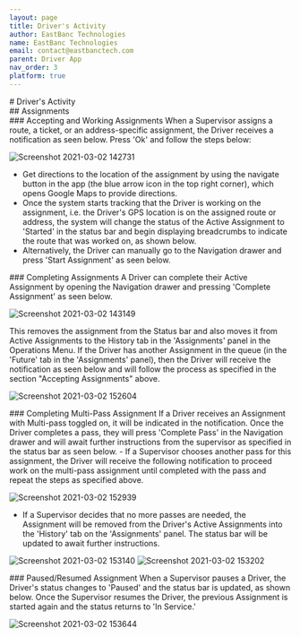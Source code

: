 ```yaml
---
layout: page
title: Driver's Activity
author: EastBanc Technologies
name: EastBanc Technologies
email: contact@eastbanctech.com
parent: Driver App
nav_order: 3
platform: true
---
```


<section id="Drivers-Activity" markdown="1">
# Driver's Activity<a name="Drivers-Activity"></a>

<section id="Assignments" markdown="1">
## Assignments<a name="Assignments"></a>

<section id="Accepting-and-Working-Assignments" markdown="1">
### Accepting and Working Assignments<a name="Accepting-and-Working-Assignments"></a>
When a Supervisor assigns a route, a ticket, or an address-specific assignment, the Driver receives a notification as seen below. Press 'Ok' and follow the steps below:

![Screenshot 2021-03-02 142731](/image/driver/accepting-assignments.png)

- Get directions to the location of the assignment by using the navigate button in the app (the blue arrow icon in the top right corner), which opens Google Maps to provide directions. 
- Once the system starts tracking that the Driver is working on the assignment, i.e. the Driver's GPS location is on the assigned route or address, the system will change the status of the Active Assignment to 'Started' in the status bar and begin displaying breadcrumbs to indicate the route that was worked on, as shown below. 
- Alternatively, the Driver can manually go to the Navigation drawer and press 'Start Assignment' as seen below. 
</section>

<section id="Completing-Assignments" markdown="1">
### Completing Assignments<a name="Completing-Assignments"></a> 
A Driver can complete their Active Assignment by opening the Navigation drawer and pressing 'Complete Assignment' as seen below.

![Screenshot 2021-03-02 143149](/image/driver/completing-assignment.png)

This removes the assignment from the Status bar and also moves it from Active Assignments to the History tab in the 'Assignments' panel in the Operations Menu. If the Driver has another Assignment in the queue (in the 'Future' tab in the 'Assignments' panel), then the Driver will receive the notification as seen below and will follow the process as specified in the section "Accepting Assignments" above.

![Screenshot 2021-03-02 152604](/image/driver/completing-assignment1.png)
</section>

<section id="Completing-Multi-Pass-Assignment" markdown="1">
### Completing Multi-Pass Assignment<a name="Completing-Multi-Pass-Assignment"></a>
If a Driver receives an Assignment with Multi-pass toggled on, it will be indicated in the notification. Once the Driver completes a pass, they will press 'Complete Pass' in the Navigation drawer and will await further instructions from the supervisor as specified in the status bar as seen below. 
  - If a Supervisor chooses another pass for this assignment, the Driver will receive the following notification to proceed work on the multi-pass assignment until completed with the pass and repeat the steps as specified above.

![Screenshot 2021-03-02 152939](/image/driver/completing-multi-pass.png)

  - If a Supervisor decides that no more passes are needed, the Assignment will be removed from the Driver's Active Assignments into the 'History' tab on the 'Assignments' panel. The status bar will be updated to await further instructions. 

![Screenshot 2021-03-02 153140](/image/driver/completing-multi-pass1.png)
![Screenshot 2021-03-02 153202](/image/driver/completing-multi-pass2.png)
</section>


<section id="PausedResumed-Assignment" markdown="1">
### Paused/Resumed Assignment<a name="Paused/Resumed-Assignment"></a>
When a Supervisor pauses a Driver, the Driver's status changes to 'Paused' and the status bar is updated, as shown below. Once the Supervisor resumes the Driver, the previous Assignment is started again and the status returns to 'In Service.'

![Screenshot 2021-03-02 153644](/image/driver/paused-resumed-assignment.png)

</section>
</section>
</section>
